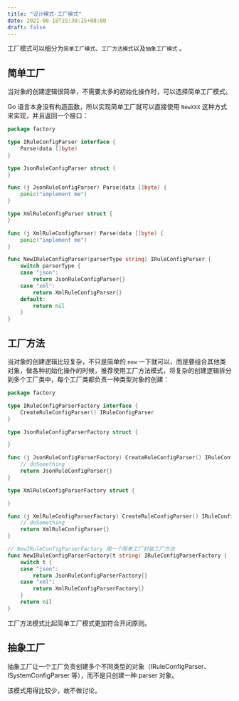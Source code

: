 ```yaml
---
title: "设计模式-工厂模式"
date: 2021-06-18T15:30:15+08:00
draft: false
---
```


工厂模式可以细分为`简单工厂模式`、`工厂方法模式`以及`抽象工厂模式` 。

## 简单工厂

当对象的创建逻辑很简单，不需要太多的初始化操作时，可以选择简单工厂模式。

Go 语言本身没有构造函数，所以实现简单工厂就可以直接使用 `NewXXX` 这种方式来实现，并且返回一个接口：

```go
package factory

type IRuleConfigParser interface {
	Parse(data []byte)
}

type JsonRuleConfigParser struct {
}

func (j JsonRuleConfigParser) Parse(data []byte) {
	panic("implement me")
}

type XmlRuleConfigParser struct {
}

func (j XmlRuleConfigParser) Parse(data []byte) {
	panic("implement me")
}

func NewIRuleConfigParser(parserType string) IRuleConfigParser {
	switch parserType {
	case "json":
		return JsonRuleConfigParser{}
	case "xml":
		return XmlRuleConfigParser{}
	default:
		return nil
	}
}
```

## 工厂方法

当对象的创建逻辑比较复杂，不只是简单的 `new` 一下就可以，而是要组合其他类对象，做各种初始化操作的时候，推荐使用工厂方法模式，将复杂的创建逻辑拆分到多个工厂类中，每个工厂类都负责一种类型对象的创建：

```go
package factory

type IRuleConfigParserFactory interface {
	CreateRuleConfigParser() IRuleConfigParser
}

type JsonRuleConfigParserFactory struct {

}

func (j JsonRuleConfigParserFactory) CreateRuleConfigParser() IRuleConfigParser {
	// doSomething
	return JsonRuleConfigParser{}
}

type XmlRuleConfigParserFactory struct {

}

func (j XmlRuleConfigParserFactory) CreateRuleConfigParser() IRuleConfigParser {
	// doSomething
	return XmlRuleConfigParser{}
}

// NewIRuleConfigParserFactory 用一个简单工厂封装工厂方法
func NewIRuleConfigParserFactory(t string) IRuleConfigParserFactory {
	switch t {
	case "json":
		return JsonRuleConfigParserFactory{}
	case "xml":
		return XmlRuleConfigParserFactory{}
	}
	return nil
}
```

工厂方法模式比起简单工厂模式更加符合开闭原则。

## 抽象工厂

抽象工厂让一个工厂负责创建多个不同类型的对象（IRuleConfigParser、ISystemConfigParser 等），而不是只创建一种 parser 对象。

该模式用得比较少，故不做讨论。
